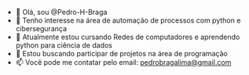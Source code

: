 - 👋 Olá, sou @Pedro-H-Braga
- 👀 Tenho interesse na área de automação de processos com python e cibersegurança
- 🌱 Atualmente estou cursando Redes de computadores e aprendendo python para ciência de dados 
- 💞️ Estou buscando participar de projetos na área de programação  
- 📫 Você pode me contatar pelo email: pedrobragalima@gmail.com

<!---
Pedro-H-Braga/Pedro-H-Braga is a ✨ special ✨ repository because its `README.md` (this file) appears on your GitHub profile.
You can click the Preview link to take a look at your changes.
--->
